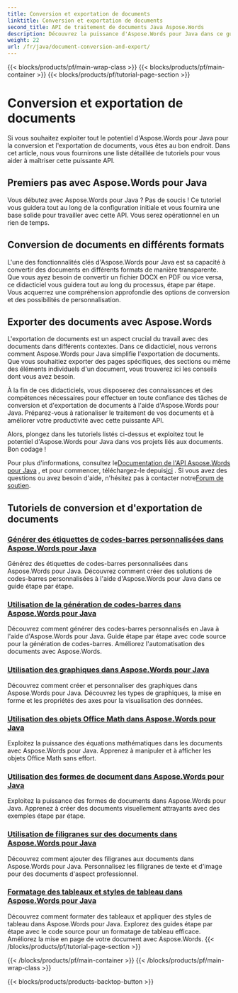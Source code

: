 ```yaml
---
title: Conversion et exportation de documents
linktitle: Conversion et exportation de documents
second_title: API de traitement de documents Java Aspose.Words
description: Découvrez la puissance d'Aspose.Words pour Java dans ce guide complet. Apprenez à convertir et exporter des documents sans effort.
weight: 22
url: /fr/java/document-conversion-and-export/
---
```


{{< blocks/products/pf/main-wrap-class >}}
{{< blocks/products/pf/main-container >}}
{{< blocks/products/pf/tutorial-page-section >}}

# Conversion et exportation de documents


Si vous souhaitez exploiter tout le potentiel d'Aspose.Words pour Java pour la conversion et l'exportation de documents, vous êtes au bon endroit. Dans cet article, nous vous fournirons une liste détaillée de tutoriels pour vous aider à maîtriser cette puissante API.

## Premiers pas avec Aspose.Words pour Java
Vous débutez avec Aspose.Words pour Java ? Pas de soucis ! Ce tutoriel vous guidera tout au long de la configuration initiale et vous fournira une base solide pour travailler avec cette API. Vous serez opérationnel en un rien de temps.

## Conversion de documents en différents formats
L'une des fonctionnalités clés d'Aspose.Words pour Java est sa capacité à convertir des documents en différents formats de manière transparente. Que vous ayez besoin de convertir un fichier DOCX en PDF ou vice versa, ce didacticiel vous guidera tout au long du processus, étape par étape. Vous acquerrez une compréhension approfondie des options de conversion et des possibilités de personnalisation.

## Exporter des documents avec Aspose.Words
L'exportation de documents est un aspect crucial du travail avec des documents dans différents contextes. Dans ce didacticiel, nous verrons comment Aspose.Words pour Java simplifie l'exportation de documents. Que vous souhaitiez exporter des pages spécifiques, des sections ou même des éléments individuels d'un document, vous trouverez ici les conseils dont vous avez besoin.

À la fin de ces didacticiels, vous disposerez des connaissances et des compétences nécessaires pour effectuer en toute confiance des tâches de conversion et d'exportation de documents à l'aide d'Aspose.Words pour Java. Préparez-vous à rationaliser le traitement de vos documents et à améliorer votre productivité avec cette puissante API.

Alors, plongez dans les tutoriels listés ci-dessus et exploitez tout le potentiel d'Aspose.Words pour Java dans vos projets liés aux documents. Bon codage !

 Pour plus d'informations, consultez le[Documentation de l'API Aspose.Words pour Java](https://reference.aspose.com/words/java/) , et pour commencer, téléchargez-le depuis[ici](https://releases.aspose.com/words/java/) . Si vous avez des questions ou avez besoin d'aide, n'hésitez pas à contacter notre[Forum de soutien](https://forum.aspose.com/).

## Tutoriels de conversion et d'exportation de documents
### [Générer des étiquettes de codes-barres personnalisées dans Aspose.Words pour Java](./generating-custom-barcode-labels/)
Générez des étiquettes de codes-barres personnalisées dans Aspose.Words pour Java. Découvrez comment créer des solutions de codes-barres personnalisées à l'aide d'Aspose.Words pour Java dans ce guide étape par étape.
### [Utilisation de la génération de codes-barres dans Aspose.Words pour Java](./using-barcode-generation/)
Découvrez comment générer des codes-barres personnalisés en Java à l'aide d'Aspose.Words pour Java. Guide étape par étape avec code source pour la génération de codes-barres. Améliorez l'automatisation des documents avec Aspose.Words.
### [Utilisation des graphiques dans Aspose.Words pour Java](./using-charts/)
Découvrez comment créer et personnaliser des graphiques dans Aspose.Words pour Java. Découvrez les types de graphiques, la mise en forme et les propriétés des axes pour la visualisation des données.
### [Utilisation des objets Office Math dans Aspose.Words pour Java](./using-office-math-objects/)
Exploitez la puissance des équations mathématiques dans les documents avec Aspose.Words pour Java. Apprenez à manipuler et à afficher les objets Office Math sans effort.
### [Utilisation des formes de document dans Aspose.Words pour Java](./using-document-shapes/)
Exploitez la puissance des formes de documents dans Aspose.Words pour Java. Apprenez à créer des documents visuellement attrayants avec des exemples étape par étape.
### [Utilisation de filigranes sur des documents dans Aspose.Words pour Java](./using-watermarks-to-documents/)
Découvrez comment ajouter des filigranes aux documents dans Aspose.Words pour Java. Personnalisez les filigranes de texte et d'image pour des documents d'aspect professionnel.
### [Formatage des tableaux et styles de tableau dans Aspose.Words pour Java](./formatting-tables-and-table-styles/)
Découvrez comment formater des tableaux et appliquer des styles de tableau dans Aspose.Words pour Java. Explorez des guides étape par étape avec le code source pour un formatage de tableau efficace. Améliorez la mise en page de votre document avec Aspose.Words.
{{< /blocks/products/pf/tutorial-page-section >}}

{{< /blocks/products/pf/main-container >}}
{{< /blocks/products/pf/main-wrap-class >}}

{{< blocks/products/products-backtop-button >}}
